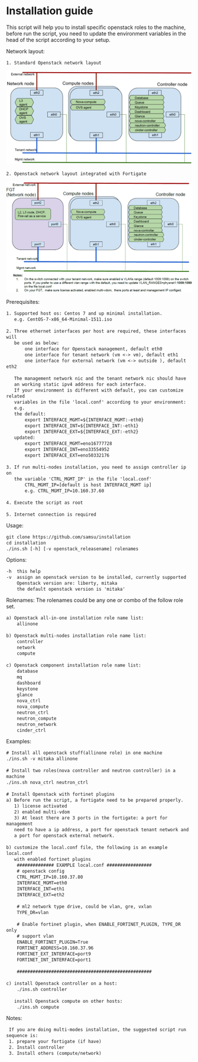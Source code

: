 # Installation guide

This script will help you to install specific openstack roles to the machine,
before run the script, you need to update the environment variables in the
head of the script according to your setup.

Network layout:

    1. Standard Openstack network layout

![alt text](./docs/images/network_layout.png "Reference Network Layout")
    
    2. Openstack network layout integrated with Fortigate 

![alt text](./docs/images/network_layout_with_fortigate.png "Reference Network Layout")


Prerequisites:

    1. Supported host os: Centos 7 and up minimal installation.
       e.g. CentOS-7-x86_64-Minimal-1511.iso

    2. Three ethernet interfaces per host are required, these interfaces will 
       be used as below:
           one interface for Openstack management, default eth0
           one interface for tenant network (vm <-> vm), default eth1
           one interface for external network (vm <-> outside ), default eth2
       
       The management network nic and the tenant network nic should have
       an working static ipv4 address for each interface.
       If your environment is different with default, you can customize related
       variables in the file 'local.conf' according to your environment:
       e.g.
       the default:
           export INTERFACE_MGMT=${INTERFACE_MGMT:-eth0}
           export INTERFACE_INT=${INTERFACE_INT:-eth1}
           export INTERFACE_EXT=${INTERFACE_EXT:-eth2} 
       updated:
           export INTERFACE_MGMT=eno16777728
           export INTERFACE_INT=eno33554952
           export INTERFACE_EXT=eno50332176

    3. If run multi-nodes installation, you need to assign controller ip on
       the variable 'CTRL_MGMT_IP' in the file 'local.conf'
           CTRL_MGMT_IP=[default is host INTERFACE_MGMT ip]
           e.g. CTRL_MGMT_IP=10.160.37.60

    4. Execute the script as root

    5. Internet connection is required


Usage:
   
    git clone https://github.com/samsu/installation
    cd installation
    ./ins.sh [-h] [-v openstack_releasename] rolenames


Options:

    -h  this help
    -v  assign an openstack version to be installed, currently supported
        Openstack version are: liberty, mitaka
        the default openstack version is 'mitaka'


Rolenames:
    The rolenames could be any one or combo of the follow role set.

    a) Openstack all-in-one installation role name list:
        allinone

    b) Openstack multi-nodes installation role name list:
        controller
        network
        compute

    c) Openstack component installation role name list:
        database
        mq
        dashboard
        keystone
        glance
        nova_ctrl
        nova_compute
        neutron_ctrl
        neutron_compute
        neutron_network
        cinder_ctrl


Examples:

    # Install all openstack stuff(allinone role) in one machine
    ./ins.sh -v mitaka allinone

    # Install two roles(nova controller and neutron controller) in a machine
    ./ins.sh nova_ctrl neutron_ctrl
    
    # Install Openstack with fortinet plugins
    a) Before run the script, a fortigate need to be prepared properly.
       1) license activated
       2) enabled multi-vdom
       3) At least there are 3 ports in the fortigate: a port for management
       need to have a ip address, a port for openstack tenant network and 
       a port for openstack external network. 
    
    b) customize the local.conf file, the following is an example local.conf
       with enabled fortinet plugins
        ############## EXAMPLE local.conf #################
        # openstack config
        CTRL_MGMT_IP=10.160.37.80
        INTERFACE_MGMT=eth0
        INTERFACE_INT=eth1
        INTERFACE_EXT=eth2
        
        # ml2 network type drive, could be vlan, gre, vxlan
        TYPE_DR=vlan
        
        # Enable fortinet plugin, when ENABLE_FORTINET_PLUGIN, TYPE_DR only 
        # support vlan
        ENABLE_FORTINET_PLUGIN=True
        FORTINET_ADDRESS=10.160.37.96
        FORTINET_EXT_INTERFACE=port9
        FORTINET_INT_INTERFACE=port1
        
        ###################################################
        
    c) install Openstack controller on a host:
        ./ins.sh controller
       
       install Openstack compute on other hosts:
        ./ins.sh compute

Notes:

     If you are doing multi-modes installation, the suggested script run sequence is: 
     1. prepare your fortigate (if have)
     2. Install controller
     3. Install others (compute/network)
         